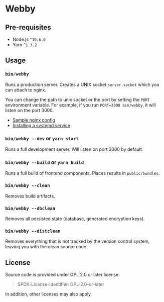 # Webby


## Pre-requisites

* Node.js `^10.6.0`
* Yarn `^1.3.2`


## Usage

### `bin/webby`

Runs a production server. Creates a UNIX socket `server.socket` which you can
attach to nginx.

You can change the path to unix socket or the port by setting the `PORT` environment
variable. For example, if you run `PORT=3000 bin/webby`, it will listen on the port 3000.

- [Sample nginx config](config/nginx)
- [Installing a systemd service](config/systemd/README.md)

### `bin/webby --dev` or `yarn start`

Runs a full development server. Will listen on port 3000 by default.

### `bin/webby --build` or `yarn build`

Runs a full build of frontend components. Places results in `public/bundles`.

### `bin/webby --clean`

Removes build artifacts.

### `bin/webby --dbclean`

Removes all persisted state (database, generated encryption keys).

### `bin/webby --distclean`

Removes everything that is not tracked by the version control system, leaving you with
the clean source code.


## License

Source code is provided under GPL 2.0 or later license.

> SPDX-License-Identifier: GPL-2.0-or-later

In addition, other licenses may also apply.
